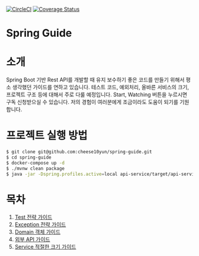 [![CircleCI](https://circleci.com/gh/cheese10yun/spring-guide.svg?style=svg)](https://circleci.com/gh/cheese10yun/spring-guide)
[![Coverage Status](https://coveralls.io/repos/github/cheese10yun/spring-guide/badge.svg?branch=master)](https://coveralls.io/github/cheese10yun/spring-guide?branch=master)

# Spring Guide

# 소개
Spring Boot 기반 Rest API를 개발할 때 유지 보수하기 좋은 코드를 만들기 위해서 평소 생각했던 가이드를 연하고 있습니다. 테스트 코드, 예외처리, 올바른 서비스의 크기, 프로젝트 구조 등에 대해서 주로 다룰 예정입니다. Start, Watching 버튼을 누르시면 구독 신청받으실 수 있습니다. 저의 경험이 여러분에게 조금이라도 도움이 되기를 기원합니다.


# 프로젝트 실행 방법
```bash
$ git clone git@github.com:cheese10yun/spring-guide.git
$ cd spring-guide
$ docker-compose up -d
$ ./mvnw clean package
$ java -jar -Dspring.profiles.active=local api-service/target/api-service-0.0.1-SNAPSHOT.jar
```

# 목차
1. [Test 전략 가이드](https://github.com/cheese10yun/spring-guide/blob/master/docs/test-guide.md)
2. [Exception 전략 가이드](https://github.com/cheese10yun/spring-guide/blob/master/docs/exception-guide.md)
3. [Domain 객체 가이드](https://github.com/cheese10yun/spring-guide/blob/master/docs/domain-guide.md)
4. [외부 API 가이드](https://github.com/cheese10yun/spring-guide/blob/master/docs/api-call-guide.md)
5. [Service 적절한 크기 가이드](https://github.com/cheese10yun/spring-guide/blob/master/docs/service-guide.md)







